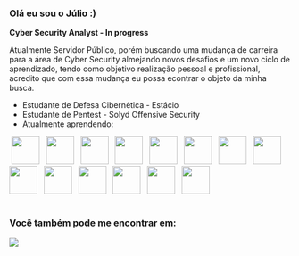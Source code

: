 ### Olá eu sou o Júlio :)

**Cyber Security Analyst - In progress**

Atualmente Servidor Público, porém buscando uma mudança de carreira para a área de Cyber Security almejando novos desafios e um novo ciclo de aprendizado, tendo como objetivo realização pessoal e profissional, acredito que com essa mudança eu possa econtrar o objeto da minha busca.

- Estudante de Defesa Cibernética - Estácio
- Estudante de Pentest - Solyd Offensive Security
- Atualmente aprendendo:

<div display="inline">
&nbsp;<img width="50" heigth="50" src="https://cdn.jsdelivr.net/gh/devicons/devicon/icons/python/python-original.svg" />&nbsp;
&nbsp;<img width="50" heigth="50" src="https://cdn.jsdelivr.net/gh/devicons/devicon/icons/flask/flask-original.svg" />&nbsp;
&nbsp;<img width="50" heigth="50" src="https://cdn.jsdelivr.net/gh/devicons/devicon/icons/c/c-original.svg" />&nbsp;
&nbsp;<img width="50" heigth="50" src="https://cdn.jsdelivr.net/gh/devicons/devicon/icons/html5/html5-original.svg" />&nbsp;
&nbsp;<img width="50" heigth="50" src="https://cdn.jsdelivr.net/gh/devicons/devicon/icons/css3/css3-original.svg" />&nbsp;
&nbsp;<img width="50" heigth="50" src="https://cdn.jsdelivr.net/gh/devicons/devicon/icons/bash/bash-original.svg" />&nbsp;
&nbsp;<img width="50" heigth="50" src="https://cdn.jsdelivr.net/gh/devicons/devicon/icons/docker/docker-original.svg" />&nbsp;
&nbsp;<img width="50" heigth="50" src="https://cdn.jsdelivr.net/gh/devicons/devicon/icons/kubernetes/kubernetes-plain.svg" />&nbsp;
&nbsp;<img width="50" heigth="50" src="https://cdn.jsdelivr.net/gh/devicons/devicon/icons/jenkins/jenkins-original.svg" />&nbsp;
&nbsp;<img width="50" heigth="50" src="https://cdn.jsdelivr.net/gh/devicons/devicon/icons/ansible/ansible-original.svg" />&nbsp;
&nbsp;<img width="50" heigth="50" src="https://cdn.jsdelivr.net/gh/devicons/devicon/icons/vagrant/vagrant-original.svg" />&nbsp;
&nbsp;<img width="50" heigth="50" src="https://cdn.jsdelivr.net/gh/devicons/devicon/icons/prometheus/prometheus-original.svg" />&nbsp;
&nbsp;<img width="50" heigth="50" src="https://www.vectorlogo.zone/logos/snort/snort-icon.svg" />&nbsp;
&nbsp;<img width="50" heigth="50" src="https://www.vectorlogo.zone/logos/splunk/splunk-icon.svg" />&nbsp;
</div>

#

### Você também pode me encontrar em:
<a href="https://www.linkedin.com/in/julio-gregio/">
  <img src="https://img.shields.io/badge/linkedin-%230077B5.svg?style=for-the-badge&logo=linkedin&logoColor=white" />
 </a>
